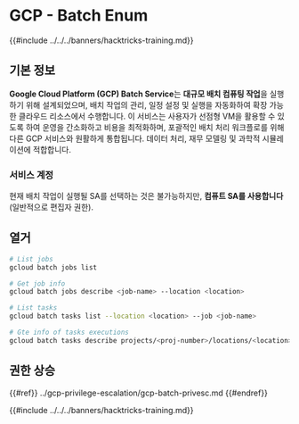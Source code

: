 # GCP - Batch Enum

{{#include ../../../banners/hacktricks-training.md}}

## 기본 정보

**Google Cloud Platform (GCP) Batch Service**는 **대규모 배치 컴퓨팅 작업**을 실행하기 위해 설계되었으며, 배치 작업의 관리, 일정 설정 및 실행을 자동화하여 확장 가능한 클라우드 리소스에서 수행합니다. 이 서비스는 사용자가 선점형 VM을 활용할 수 있도록 하여 운영을 간소화하고 비용을 최적화하며, 포괄적인 배치 처리 워크플로를 위해 다른 GCP 서비스와 원활하게 통합됩니다. 데이터 처리, 재무 모델링 및 과학적 시뮬레이션에 적합합니다.

### 서비스 계정

현재 배치 작업이 실행될 SA를 선택하는 것은 불가능하지만, **컴퓨트 SA를 사용합니다** (일반적으로 편집자 권한). 

## 열거
```bash
# List jobs
gcloud batch jobs list

# Get job info
gcloud batch jobs describe <job-name> --location <location>

# List tasks
gcloud batch tasks list --location <location> --job <job-name>

# Gte info of tasks executions
gcloud batch tasks describe projects/<proj-number>/locations/<location>/jobs/<job-name>/taskGroups/<group>/tasks/<num>
```
## 권한 상승

{{#ref}}
../gcp-privilege-escalation/gcp-batch-privesc.md
{{#endref}}

{{#include ../../../banners/hacktricks-training.md}}
